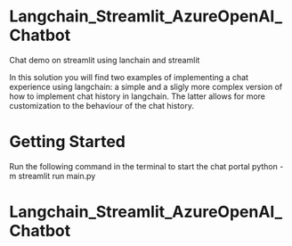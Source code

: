 # Langchain_Streamlit_AzureOpenAI_Chatbot
 Chat demo on streamlit using lanchain and streamlit

In this solution you will find two examples of implementing a chat experience using langchain: a simple and a sligly more complex version of how to implement chat history in langchain. The latter allows for more customization to the behaviour of the chat history.

# Getting Started
Run the following command in the terminal to start the chat portal
python -m streamlit run main.py

# Langchain_Streamlit_AzureOpenAI_Chatbot
